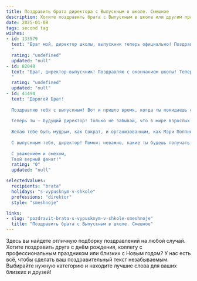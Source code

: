 ```yaml
---
title: Поздравить брата директора с Выпускным в школе. Смешное
description: Хотите поздравить брата с Выпускным в школе или другим праздником? Наш ИИ создаст незабываемое поздравление, а вы обязательно выделитесь среди других.  
date: 2025-01-08
tags: second tag
wishes:
- id: 133579
  text: "Брат мой, директор школы, выпускник теперь официально! Поздравляю!  Надеюсь, твоя карьера пойдёт в гору, а не в школьную столовую – там, говорят, котлеты из картошки.  Пусть подчиненные тебя любят, а не боятся, как завуч математики.  С праздником!  И желаю, чтобы  в твоей жизни было меньше проверок и больше заслуженных похвальных грамот (на этот раз тебе, а не школе).
  "
  rating: "undefined"
  updated: "null"
- id: 82048
  text: "Брат, директор-выпускник! Поздравляю с окончанием школы! Теперь ты готов не только рулить учебным процессом, но и управлять целой империей (ну, или хотя бы собственным кабинетом). Главное, не забывай, что директор - это не просто начальник, а заботливый папочка для всех учеников, а не строгий надзиратель. Держись подальше от родительских собраний, там больше всего нервов тратишь.  😂
  "
  rating: "undefined"
  updated: "null"
- id: 41494
  text: "Дорогой Брат!
  
  Поздравляю тебя с выпускным! Вот и пришло время, когда ты покидаешь стены школы, как не оставляя за собой ни одного урока по математике! Впереди – новая жизнь, полная не только досок и классов, но и настоящих взрослого жизни «проверок».
  
  Теперь ты — будущий директор! Только не забывай, что в мире взрослых за каждым углом могут поджидать сложные задачи и… неожиданные учителя! Главное, не паникуй и не забывай правила: если завалил экзамен, всегда можно организовать дополнительные мероприятия по самозащите!
  
  Желаю тебе быть мудрым, как Сократ, и организованным, как Мэри Поппинс! Пусть твоя карьера будет яркой, как тетрадь с фломастерами, а умений — столько, чтобы и «двоечники» завидовали!
  
  С выпускным тебя, директор! Помни: неважно, какие ты будешь получать оценки в жизни, главное — всегда оставаться на высоте и не забывать про перерывы на перекус!
  
  С уважением и смехом,
  Твой верный фанат!"
  rating: "0"
  updated: "null"

selectedValues:
  recipients: "brata"
  holidays: "s-vypusknym-v-shkole"
  professions: "direktor"
  style: "smeshnoje"

links:
- slug: "pozdravit-brata-s-vypusknym-v-shkole-smeshnoje"
  title: "Поздравить брата с Выпускным в школе. Смешное"
---
```


Здесь вы найдете отличную подборку поздравлений на любой случай. 
Хотите поздравить друга с днём рождения, коллегу с профессиональным праздником или близких с Новым годом? У нас есть всё, чтобы сделать ваш поздравительный текст незабываемым. Выбирайте нужную категорию и находите лучшие слова для ваших близких и друзей!
